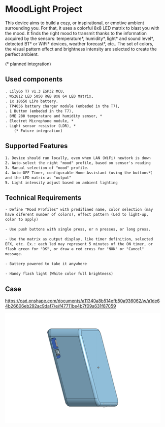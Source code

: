 # MoodLight Project

This device aims to build a cozy, or inspirational, or emotive ambient surrounding you. For that, it uses a colorful 8x8 LED matrix to blast you with the mood.
It finds the right mood to transmit thanks to the information acquired by the sensors: temperature*, humidity*, light* and sound level*, detected BT* or WiFi* devices, weather forecast*, etc..
The set of colors, the visual pattern effect and brightness intensity are selected to create the perfect ambient.

(* planned integration)

## Used components

    . LilyGo T7 v1.3 ESP32 MCU,
    . WS2812 LED 5050 RGB 8x8 64 LED Matrix,
    . 1x 18650 LiPo battery,
    . TP4056 battery charger module (embeded in the T7),
    . 1 Button (embeded in the T7),
    . BME 280 temperature and humidity sensor, *
    . Electret Microphone module, *
    . Light sensor resistor (LDR), * 
        (* Future integration)

## Supported Features

    1. Device should run locally, even when LAN (WiFi) newtork is down
    2. Auto-select the right "mood" profile, based on sensor's reading
    3. Manual selection of "mood" profile.
    4. Auto-OFF Timer, configurable Home Assistant (using the buttons*) and the LED matrix as "output"
    5. Light intensity adjust based on ambient lighting

## Technical Requirements

    - Define "Mood Profiles" with predifined name, color selection (may have diferent number of colors), effect pattern (Led to light-up, color to apply)

    - Use push buttons with single press, or n presses, or long press.

    - Use the matrix as output display, like timer definition, selected EFX, etc. Ex.: each led may represent 5 minutes of the ON timer, or flash green for "OK", or draw a red cross for "NOK" or "Cancel" message.

    - Battery powered to take it anywhere

    - Handy flash light (White color full brightness)

## Case
https://cad.onshape.com/documents/a11340a8b514efb50a936062/w/a1de64b26606eb292ac9daf7/e/f47711be4b7f09a631f87059


![3D View](image.png)
